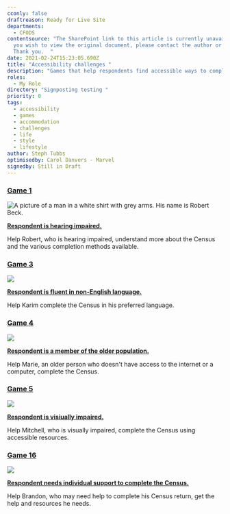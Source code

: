 ```yaml
---
cconly: false
draftreason: Ready for Live Site
departments:
  - CFODS
contentsource: "The SharePoint link to this article is currently unavailable. If
  you wish to view the original document, please contact the author or reviewer.
  Thank you.  "
date: 2021-02-24T15:23:05.690Z
title: "Accessibility challenges "
description: "Games that help respondents find accessible ways to complete the Census. "
roles:
  - My Role
directory: "Signposting testing "
priority: 0
tags:
  - accessibility
  - games
  - accommodation
  - challenges
  - life
  - style
  - lifestyle
author: Steph Tubbs
optimisedby: Carol Danvers - Marvel
signedby: Still in Draft
---
```

### [Game 1](https://signpost.census.selfhelp.onsdigital.uk/SignpostingGame1/story.html)

![A picture of a man in a white shirt with grey arms. His name is Robert Beck. ](/assets/robert-1.png)

**[Respondent is hearing impaired.](https://signpost.census.selfhelp.onsdigital.uk/SignpostingGame1/story.html)** 

Help Robert, who is hearing impaired, understand more about the Census and the various completion methods available. 

### [Game 3](https://signpost.census.selfhelp.onsdigital.uk/SignpostingGame3/story.html)

![](/assets/karim-3-reupload.png)

**[Respondent is fluent in non-English language.](https://signpost.census.selfhelp.onsdigital.uk/SignpostingGame3/story.html)** 

Help Karim complete the Census in his preferred language. 

### [Game 4](https://signpost.census.selfhelp.onsdigital.uk/SignpostingGame4/story.html)

![](/assets/marie-4-reupload.jpg)

**[Respondent is a member of the older population.](https://signpost.census.selfhelp.onsdigital.uk/SignpostingGame4/story.html)**

Help Marie, an older person who doesn't have access to the internet or a computer, complete the Census. 

### [Game 5](https://signpost.census.selfhelp.onsdigital.uk/SignpostingGame5/story.html)

![](/assets/mitchell-5.jpg)

**[Respondent is visiually impaired.](https://signpost.census.selfhelp.onsdigital.uk/SignpostingGame5/story.html)**

Help Mitchell, who is visually impaired, complete the Census using accessible resources. 

### [Game 16](https://signpost.census.selfhelp.onsdigital.uk/SignpostingGame16/story.html)

![](/assets/brandon-16-reupload.png)

[**Respondent needs individual support to complete the Census.**](https://signpost.census.selfhelp.onsdigital.uk/SignpostingGame16/story.html)

Help Brandon, who may need help to complete his Census return, get the help and resources he needs.